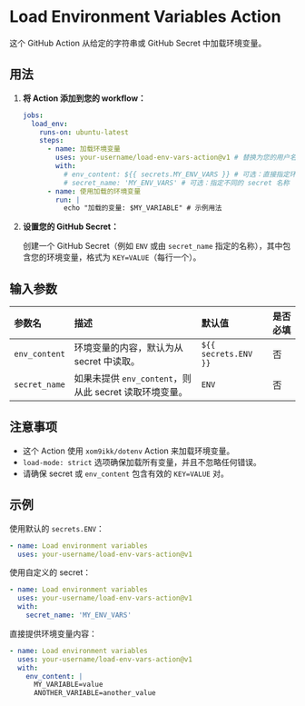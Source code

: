 # Load Environment Variables Action

这个 GitHub Action 从给定的字符串或 GitHub Secret 中加载环境变量。

## 用法

1.  **将 Action 添加到您的 workflow：**

    ```yaml
    jobs:
      load_env:
        runs-on: ubuntu-latest
        steps:
          - name: 加载环境变量
            uses: your-username/load-env-vars-action@v1 # 替换为您的用户名和 action 名称
            with:
              # env_content: ${{ secrets.MY_ENV_VARS }} # 可选：直接指定环境变量内容
              # secret_name: 'MY_ENV_VARS' # 可选：指定不同的 secret 名称
          - name: 使用加载的环境变量
            run: |
              echo "加载的变量: $MY_VARIABLE" # 示例用法
    ```

2.  **设置您的 GitHub Secret：**

    创建一个 GitHub Secret（例如 `ENV` 或由 `secret_name` 指定的名称），其中包含您的环境变量，格式为 `KEY=VALUE`（每行一个）。

## 输入参数

| 参数名          | 描述                                                                    | 默认值           | 是否必填 |
| :------------ | :------------------------------------------------------------------------- | :--------------- | :------- |
| `env_content` | 环境变量的内容，默认为从 secret 中读取。                                     | `${{ secrets.ENV }}` | 否       |
| `secret_name` | 如果未提供 `env_content`，则从此 secret 读取环境变量。                         | `ENV`            | 否       |

## 注意事项

* 这个 Action 使用 `xom9ikk/dotenv` Action 来加载环境变量。
* `load-mode: strict` 选项确保加载所有变量，并且不忽略任何错误。
* 请确保 secret 或 `env_content` 包含有效的 `KEY=VALUE` 对。

## 示例


使用默认的 `secrets.ENV`：

```yaml
- name: Load environment variables
  uses: your-username/load-env-vars-action@v1
```

使用自定义的 secret：

```yaml
- name: Load environment variables
  uses: your-username/load-env-vars-action@v1
  with:
    secret_name: 'MY_ENV_VARS'
```

直接提供环境变量内容：

```yaml
- name: Load environment variables
  uses: your-username/load-env-vars-action@v1
  with:
    env_content: |
      MY_VARIABLE=value
      ANOTHER_VARIABLE=another_value
```
